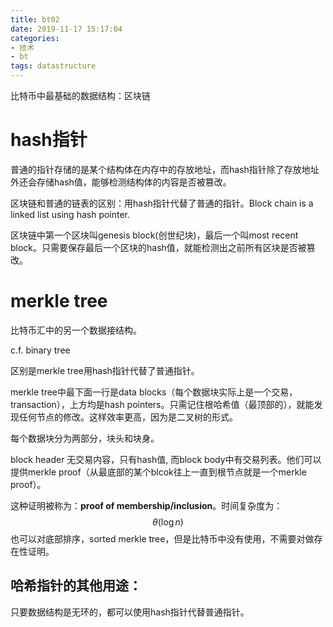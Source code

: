 ```yaml
---
title: bt02
date: 2019-11-17 15:17:04
categories:
- 技术
- bt
tags: datastructure
---
```


比特币中最基础的数据结构：区块链

<!--mro-->

# hash指针

普通的指针存储的是某个结构体在内存中的存放地址，而hash指针除了存放地址外还会存储hash值，能够检测结构体的内容是否被篡改。



区块链和普通的链表的区别：用hash指针代替了普通的指针。Block chain is  a linked list using hash pointer.



区块链中第一个区块叫genesis block(创世纪块)，最后一个叫most recent block。只需要保存最后一个区块的hash值，就能检测出之前所有区块是否被篡改。



# merkle tree

比特币汇中的另一个数据接结构。

c.f. binary tree

区别是merkle tree用hash指针代替了普通指针。

merkle tree中最下面一行是data blocks（每个数据块实际上是一个交易，transaction），上方均是hash pointers。只需记住根哈希值（最顶部的），就能发现任何节点的修改。这样效率更高，因为是二叉树的形式。



每个数据块分为两部分，块头和块身。

block header 无交易内容，只有hash值, 而block body中有交易列表。他们可以提供merkle proof（从最底部的某个blcok往上一直到根节点就是一个merkle proof）。

这种证明被称为：**proof of membership/inclusion**。时间复杂度为：
$$
\theta(\log n)
$$
也可以对底部排序，sorted merkle tree，但是比特币中没有使用，不需要对做存在性证明。



## 哈希指针的其他用途：

只要数据结构是无环的，都可以使用hash指针代替普通指针。







